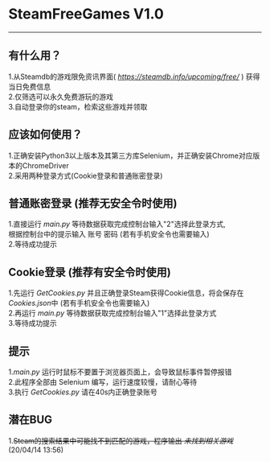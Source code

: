 SteamFreeGames V1.0
==============
--------------
有什么用？
--------------
1.从Steamdb的游戏限免资讯界面( *https://steamdb.info/upcoming/free/* ) 获得当日免费信息 <br>
2.仅筛选可以永久免费游玩的游戏 <br>
3.自动登录你的steam，检索这些游戏并领取 <br>

应该如何使用？
--------------
1.正确安装Python3以上版本及其第三方库Selenium，并正确安装Chrome对应版本的ChromeDriver <br>
2.采用两种登录方式(Cookie登录和普通账密登录) <br>

普通账密登录 (推荐无安全令时使用)
--------------
1.直接运行  *main.py*  等待数据获取完成控制台输入"2"选择此登录方式, <br>根据控制台中的提示输入 账号 密码 (若有手机安全令也需要输入) <br>
2.等待成功提示 <br>

Cookie登录 (推荐有安全令时使用)
--------------
1.先运行  *GetCookies.py*  并且正确登录Steam获得Cookie信息，将会保存在*Cookies.json*中 (若有手机安全令也需要输入) <br>
2.再运行  *main.py*    等待数据获取完成控制台输入"1"选择此登录方式 <br>
3.等待成功提示 <br>

提示
-------------
1.*main.py*  运行时鼠标不要置于浏览器页面上，会导致鼠标事件暂停报错 <br>
2.此程序全部由  Selenium  编写，运行速度较慢，请耐心等待 <br>
3.执行 *GetCookies.py*  请在40s内正确登录账号 <br>

潜在BUG
-------------
1.~~Steam的搜索结果中可能找不到匹配的游戏，程序输出  *未找到相关游戏*~~ (20/04/14 13:56)
